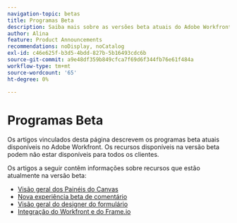 ```yaml
---
navigation-topic: betas
title: Programas Beta
description: Saiba mais sobre as versões beta atuais do Adobe Workfront.
author: Alina
feature: Product Announcements
recommendations: noDisplay, noCatalog
exl-id: c46e625f-b3d5-4bdd-827b-5b16493cdc6b
source-git-commit: a9e48df359b849cfca7f69d6f344fb76e61f484a
workflow-type: tm+mt
source-wordcount: '65'
ht-degree: 0%

---
```


# Programas Beta

Os artigos vinculados desta página descrevem os programas beta atuais disponíveis no Adobe Workfront. Os recursos disponíveis na versão beta podem não estar disponíveis para todos os clientes.

Os artigos a seguir contêm informações sobre recursos que estão atualmente na versão beta:

* [Visão geral dos Painéis do Canvas](/help/quicksilver/reports-and-dashboards/dashboards/creating-and-managing-dashboards/canvas-dashboards-overview.md)
* [Nova experiência beta de comentário](../betas/new-commenting-experience-beta/new-commenting-beta-experience-information.md)
* [Visão geral do designer do formulário](../../administration-and-setup/customize-workfront/create-manage-custom-forms/form-designer/form-designer-overview.md)
* [Integração do Workfront e do Frame.io](/help/quicksilver/product-announcements/betas/frame-io-wf-integration-alpha/frame-io-wf-integration-alpha-overview.md)


<!--

drafted for later when we start releasing features for the commenting experience. When we can launch the beta article for new commenting experience, replace what you have here with this: 
 
The features described in this page are currently available as part of beta programs. Features that are available in beta might not be available to all customers. 


## New commenting exprience Beta

* [New commenting experience](../betas/new-commenting-experience-beta/unified-commenting-experience.md)
* [New commenting experience beta release activity](../betas/new-commenting-experience-beta/new-commenting-beta-experience-information.md)

## New form designer Beta

* [Form designer overview](../../administration-and-setup/customize-workfront/create-manage-custom-forms/form-designer/form-designer-overview.md)

-->